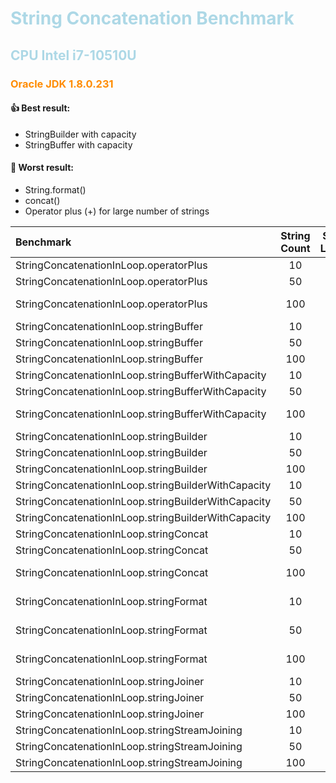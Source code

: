 # String Concatenation Benchmark

## CPU Intel i7-10510U

### Oracle JDK 1.8.0.231

#### 👍 Best result:

* StringBuilder with capacity
* StringBuffer with capacity

#### 🛑 Worst result:

* String.format()
* concat()
* Operator plus (+) for large number of strings

| Benchmark                                           | String Count | String Length | Mode | Cnt |           Score           |   Error   | Units |
|:----------------------------------------------------|:------------:|:-------------:|:----:|:---:|:-------------------------:|:---------:|:-----:|
| StringConcatenationInLoop.operatorPlus              |      10      |      15       | avgt | 20  | <green> 182.233 </green>  |  ± 0.383  | ns/op |
| StringConcatenationInLoop.operatorPlus              |      50      |      15       | avgt | 20  |   <red> 3492.748 </red>   |  ± 8.582  | ns/op |
| StringConcatenationInLoop.operatorPlus              |     100      |      15       | avgt | 20  |  <red> 13234.876 </red>   | ± 21.618  | ns/op |
| StringConcatenationInLoop.stringBuffer              |      10      |      15       | avgt | 20  |          189.343          |  ± 2.275  | ns/op |
| StringConcatenationInLoop.stringBuffer              |      50      |      15       | avgt | 20  |          832.305          |  ± 6.181  | ns/op |
| StringConcatenationInLoop.stringBuffer              |     100      |      15       | avgt | 20  |         1646.365          |  ± 5.371  | ns/op |
| StringConcatenationInLoop.stringBufferWithCapacity  |      10      |      15       | avgt | 20  | <green> 181.563 </green>  |  ± 0.981  | ns/op |
| StringConcatenationInLoop.stringBufferWithCapacity  |      50      |      15       | avgt | 20  | <green> 729.640 </green>  |  ± 3.208  | ns/op |
| StringConcatenationInLoop.stringBufferWithCapacity  |     100      |      15       | avgt | 20  | <green> 1460.727 </green> | ± 12.899  | ns/op |
| StringConcatenationInLoop.stringBuilder             |      10      |      15       | avgt | 20  |          187.278          |  ± 0.931  | ns/op |
| StringConcatenationInLoop.stringBuilder             |      50      |      15       | avgt | 20  |          866.785          |  ± 8.165  | ns/op |
| StringConcatenationInLoop.stringBuilder             |     100      |      15       | avgt | 20  |         1689.620          |  ± 7.439  | ns/op |
| StringConcatenationInLoop.stringBuilderWithCapacity |      10      |      15       | avgt | 20  | <green> 180.787 </green>  |  ± 1.725  | ns/op |
| StringConcatenationInLoop.stringBuilderWithCapacity |      50      |      15       | avgt | 20  | <green> 660.922 </green>  |  ± 2.705  | ns/op |
| StringConcatenationInLoop.stringBuilderWithCapacity |     100      |      15       | avgt | 20  | <green> 1390.390 </green> |  ± 7.243  | ns/op |
| StringConcatenationInLoop.stringConcat              |      10      |      15       | avgt | 20  |   <red> 269.143 </red>    |  ± 2.245  | ns/op |
| StringConcatenationInLoop.stringConcat              |      50      |      15       | avgt | 20  |   <red> 3429.182 </red>   |  ± 3.774  | ns/op |
| StringConcatenationInLoop.stringConcat              |     100      |      15       | avgt | 20  |  <red> 12953.096 </red>   | ± 20.731  | ns/op |
| StringConcatenationInLoop.stringFormat              |      10      |      15       | avgt | 20  |   <red> 1885.068 </red>   | ± 17.959  | ns/op |
| StringConcatenationInLoop.stringFormat              |      50      |      15       | avgt | 20  |   <red> 8797.748 </red>   | ± 124.813 | ns/op |
| StringConcatenationInLoop.stringFormat              |     100      |      15       | avgt | 20  |  <red> 17401.705 </red>   | ± 167.567 | ns/op |
| StringConcatenationInLoop.stringJoiner              |      10      |      15       | avgt | 20  |          251.704          |  ± 1.994  | ns/op |
| StringConcatenationInLoop.stringJoiner              |      50      |      15       | avgt | 20  |         1067.526          |  ± 7.576  | ns/op |
| StringConcatenationInLoop.stringJoiner              |     100      |      15       | avgt | 20  |         2053.996          |  ± 8.362  | ns/op |
| StringConcatenationInLoop.stringStreamJoining       |      10      |      15       | avgt | 20  |          228.774          |  ± 3.972  | ns/op |
| StringConcatenationInLoop.stringStreamJoining       |      50      |      15       | avgt | 20  |          939.556          |  ± 5.974  | ns/op |
| StringConcatenationInLoop.stringStreamJoining       |     100      |      15       | avgt | 20  |         1793.970          |  ± 9.933  | ns/op |

<style>
H1,H2{color:lightBlue;}
H3{color:darkOrange;}
green{background:green;}
red{background:red;}
</style>